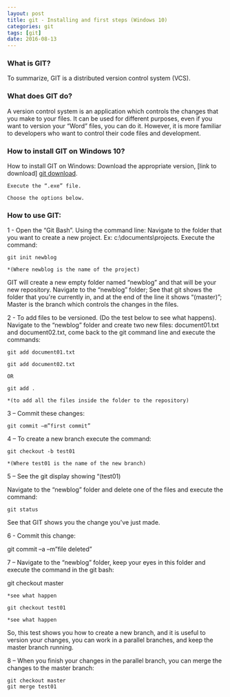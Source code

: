 ```yaml
---
layout: post
title: git - Installing and first steps (Windows 10)
categories: git
tags: [git]
date: 2016-08-13
---
```


### What is GIT?

To summarize, GIT is a distributed version control system (VCS).

### What does GIT do?

A version control system is an application which controls the changes that you make to your files. It can be used for different purposes, even if you want to version your “Word” files, you can do it. However, it is more familiar to developers who want to control their code files and development.

### How to install GIT on Windows 10?

How to install GIT on Windows: Download the appropriate version, [link to download] [git download].

    Execute the “.exe” file.

    Choose the options below.


### How to use GIT:

1 - Open the “Git Bash”. Using the command line: Navigate to the folder that you want to create a new project. Ex: c:\documents\projects. Execute the command:

    git init newblog
  
    *(Where newblog is the name of the project)

GIT will create a new empty folder named “newblog” and that will be your new repository.
Navigate to the “newblog” folder; See that git shows the folder that you're currently in, and at the end of the line it shows “(master)”;  Master is the branch which controls the changes in the files.

2 -  To add files to be versioned. (Do the test below to see what happens). Navigate to the “newblog” folder and create two new files: document01.txt and document02.txt, come back to the git command line and execute the commands:

    git add document01.txt

    git add document02.txt

    OR

    git add .

    *(to add all the files inside the folder to the repository)

3 – Commit these changes:

    git commit –m”first commit”

4 – To create a new branch execute the command:

    git checkout -b test01

    *(Where test01 is the name of the new branch)

5 – See the git display showing “(test01)

Navigate to the “newblog” folder and delete one of the files and execute the command:

    git status

See that GIT shows you the change you've just made.

6 -  Commit this change:

  git commit –a –m”file deleted”

7 – Navigate to the “newblog” folder, keep your eyes in this folder and execute the command in the git bash:

  git checkout master

    *see what happen

    git checkout test01

    *see what happen

So, this test shows you how to create a new branch, and it is useful to version your changes, you can work in a parallel branches, and keep the master branch running.

8 – When you finish your changes in the parallel branch, you can merge the changes to the master branch:

    git checkout master
    git merge test01

[git download]: https://git-scm.com/downloads